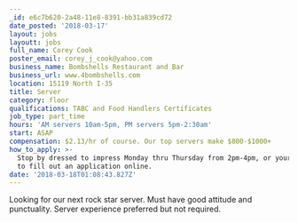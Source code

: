 ```yaml
---
_id: e6c7b620-2a48-11e8-8391-bb31a839cd72
date_posted: '2018-03-17'
layout: jobs
layoutt: jobs
full_name: Corey Cook
poster_email: corey_j_cook@yahoo.com
business_name: Bombshells Restaurant and Bar
business_url: www.4bombshells.com
location: 15119 North I-35
title: Server
category: floor
qualifications: TABC and Food Handlers Certificates
job_type: part_time
hours: 'AM servers 10am-5pm, PM servers 5pm-2:30am'
start: ASAP
compensation: $2.13/hr of course. Our top servers make $800-$1000+
how_to_apply: >-
  Stop by dressed to impress Monday thru Thursday from 2pm-4pm, or your welcome
  to fill out an application online.
date: '2018-03-18T01:08:43.827Z'
---
```

Looking for our next rock star server. Must have good attitude and punctuality. Server experience preferred but not required.
